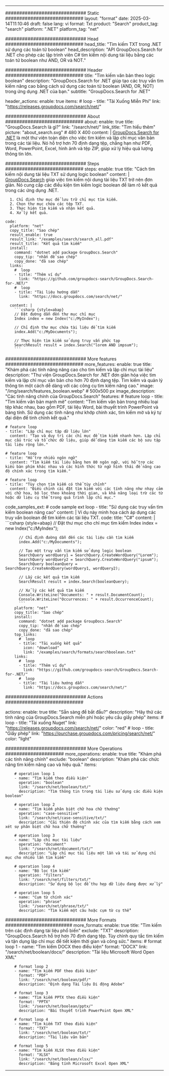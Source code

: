 
---
############################# Static ############################
layout: "format"
date:  2025-03-14T11:10:46
draft: false
lang: vi
format: Txt
product: "Search"
product_tag: "search"
platform: ".NET"
platform_tag: "net"

############################# Head ############################
head_title: "Tìm kiếm TXT trong .NET sử dụng các toán tử boolean"
head_description: "API GroupDocs.Search for .NET cho phép các lập trình viên C# tìm kiếm nội dung tài liệu bằng các toán tử boolean như AND, OR và NOT."

############################# Header ############################
title: "Tìm kiếm văn bản theo logic boolean" 
description: "GroupDocs.Search for .NET giúp tạo các truy vấn tìm kiếm nâng cao bằng cách sử dụng các toán tử boolean (AND, OR, NOT) trong ứng dụng .NET của bạn."
subtitle: "GroupDocs.Search for .NET" 

header_actions:
  enable: true
  items:
    #  loop
    - title: "Tải Xuống Miễn Phí"
      link: "https://releases.groupdocs.com/search/net/"
      
############################# About ############################
about:
    enable: true
    title: "GroupDocs.Search là gì?"
    link: "/search/net/"
    link_title: "Tìm hiểu thêm"
    picture: "about_search.svg" # 480 X 400
    content: |
       [GroupDocs.Search for .NET](/search/net/) là một thư viện toàn diện cho việc tìm kiếm và lập chỉ mục văn bản trong các tài liệu. Nó hỗ trợ hơn 70 định dạng tệp, chẳng hạn như PDF, Word, PowerPoint, Excel, hình ảnh và tệp ZIP, giúp xử lý hiệu quả lượng thông tin lớn.

############################# Steps ############################
steps:
    enable: true
    title: "Cách tìm kiếm nội dung tài liệu TXT sử dụng logic boolean"
    content: |
      [GroupDocs.Search](/search/net/) giúp việc tìm kiếm nội dung tài liệu TXT trở nên đơn giản. Nó cung cấp các điều kiện tìm kiếm logic boolean để làm rõ kết quả trong các ứng dụng .NET.
      
      1. Chỉ định thư mục để lưu trữ chỉ mục tìm kiếm.
      2. Chọn thư mục chứa các tệp TXT.
      3. Thực hiện tìm kiếm và nhận kết quả.
      4. Xử lý kết quả.
   
    code:
      platform: "net"
      copy_title: "Sao chép"
      result_enable: true
      result_link: "/examples/search/search_all.pdf"
      result_title: "Kết quả tìm kiếm"
      install:
        command: "dotnet add package GroupDocs.Search"
        copy_tip: "nhấn để sao chép"
        copy_done: "đã sao chép"
      links:
        #  loop
        - title: "Thêm ví dụ"
          link: "https://github.com/groupdocs-search/GroupDocs.Search-for-.NET/"
        #  loop
        - title: "Tài liệu hướng dẫn"
          link: "https://docs.groupdocs.com/search/net/"
          
      content: |
        ```csharp {style=abap}
        // Đặt đường dẫn đến thư mục chỉ mục
        Index index = new Index("c:/MyIndex");

        // Chỉ định thư mục chứa tài liệu để tìm kiếm
        index.Add("c:/MyDocuments");

        // Thực hiện tìm kiếm sử dụng truy vấn phức tạp
        SearchResult result = index.Search("lorem AND impsum");
        ```            

############################# More features ############################
more_features:
  enable: true
  title: "Khám phá các tính năng nâng cao cho tìm kiếm và lập chỉ mục tài liệu"
  description: "Thư viện GroupDocs.Search for .NET đơn giản hóa việc tìm kiếm và lập chỉ mục văn bản cho hơn 70 định dạng tệp. Tìm kiếm và quản lý thông tin một cách dễ dàng với các công cụ tìm kiếm nâng cao."
  image: "/img/search/features_boolean.webp" # 500x500 px
  image_description: "Các tính năng chính của GroupDocs.Search"
  features:
    # feature loop
    - title: "Tìm kiếm văn bản mạnh mẽ"
      content: "Tìm kiếm văn bản trong nhiều loại tệp khác nhau, bao gồm PDF, tài liệu Word, bài thuyết trình PowerPoint và bảng tính. Sử dụng các tính năng như khớp chính xác, tìm kiếm mờ và ký tự đại diện để tinh chỉnh kết quả."

    # feature loop
    - title: "Lập chỉ mục tập dữ liệu lớn"
      content: "Tạo và duy trì các chỉ mục để tìm kiếm nhanh hơn. Lập chỉ mục cấu trúc và tổ chức dữ liệu, giúp dễ dàng tìm kiếm các bộ sưu tập tài liệu rộng lớn."

    # feature loop
    - title: "Hỗ trợ nhiều ngôn ngữ"
      content: "Tìm kiếm tài liệu bằng hơn 80 ngôn ngữ, với hỗ trợ các kiểu bàn phím khác nhau và các hình thức từ ngữ hình thái để nâng cao độ chính xác trong tìm kiếm."

    # feature loop
    - title: "Tùy chọn tìm kiếm có thể tùy chỉnh"
      content: "Điều chỉnh cài đặt tìm kiếm với các tính năng như nhạy cảm với chữ hoa, bộ lọc theo khoảng thời gian, và khả năng loại trừ các từ hoặc dữ liệu cụ thể trong quá trình lập chỉ mục."
      
  code_samples_ext:
    # code sample ext loop
    - title: "Sử dụng các truy vấn tìm kiếm boolean nâng cao"
      content: |
        Ví dụ này minh họa cách áp dụng các truy vấn boolean để tìm kiếm các tài liệu TXT.
      code:
        title: "C#"
        content: |
          ```csharp {style=abap}
          // Đặt thư mục cho chỉ mục tìm kiếm
          Index index = new Index("c:/MyIndex");
              
          // Chỉ định đường dẫn đến các tài liệu cần tìm kiếm
          index.Add("c:/MyDocuments");

          // Tạo một truy vấn tìm kiếm sử dụng logic boolean
          SearchQuery wordQuery1 = SearchQuery.CreateWordQuery("Lorem");
          SearchQuery wordQuery2 = SearchQuery.CreateWordQuery("ipsum");
          SearchQuery booleanQuery = SearchQuery.CreateAndQuery(wordQuery1, wordQuery2);

          // Lấy các kết quả tìm kiếm
          SearchResult result = index.Search(booleanQuery);
          
          // Xử lý các kết quả tìm kiếm
          Console.WriteLine("Documents: " + result.DocumentCount);
          Console.WriteLine("Occurrences: " + result.OccurrenceCount);
          ```
        platform: "net"
        copy_title: "Sao chép"
        install:
          command: "dotnet add package GroupDocs.Search"
          copy_tip: "nhấn để sao chép"
          copy_done: "đã sao chép"
        top_links:
          #  loop
          - title: "Tải xuống kết quả"
            icon: "download"
            link: "/examples/search/formats/searchboolean.txt"
        links:
          #  loop
          - title: "Thêm ví dụ"
            link: "https://github.com/groupdocs-search/GroupDocs.Search-for-.NET/"
          #  loop
          - title: "Tài liệu hướng dẫn"
            link: "https://docs.groupdocs.com/search/net/"
            

            


############################# Actions ############################

actions:
  enable: true
  title: "Sẵn sàng để bắt đầu?"
  description: "Hãy thử các tính năng của GroupDocs.Search miễn phí hoặc yêu cầu giấy phép"
  items:
    #  loop
    - title: "Tải xuống Nuget"
      link: "https://releases.groupdocs.com/search/net/"
      color: "red"
        #  loop
    - title: "Giấy phép"
      link: "https://purchase.groupdocs.com/pricing/search/net/"
      color: "light"


############################# More Operations #####################
more_operations:
    enable: true
    title: "Khám phá các tính năng chính"
    exclude: "boolean"
    description: "Khám phá các chức năng tìm kiếm nâng cao và hiệu quả."
    items: 
          
        # operation loop 1
        - name: "Tìm kiếm theo điều kiện"
          operation: "boolean"
          link: "/search/net/boolean/txt/"
          description: "Tìm thông tin trong tài liệu sử dụng các điều kiện boolean"

        # operation loop 2
        - name: "Tìm kiếm phân biệt chữ hoa chữ thường"
          operation: "case-sensitive"
          link: "/search/net/case-sensitive/txt/"
          description: "Cải thiện độ chính xác của tìm kiếm bằng cách xem xét sự phân biệt chữ hoa chữ thường"

        # operation loop 3
        - name: "Lập chỉ mục tài liệu"
          operation: "document"
          link: "/search/net/document/txt/"
          description: "Lập chỉ mục tài liệu một lần và tái sử dụng chỉ mục cho nhiều lần tìm kiếm"

        # operation loop 4
        - name: "Bộ lọc tìm kiếm"
          operation: "filters"
          link: "/search/net/filters/txt/"
          description: "Sử dụng bộ lọc để thu hẹp dữ liệu đang được xử lý"

        # operation loop 5
        - name: "Cụm từ chính xác"
          operation: "phrase"
          link: "/search/net/phrase/txt/"
          description: "Tìm kiếm một câu hoặc cụm từ cụ thể"
          
        
          
############################# More Formats ########################
more_formats:
    enable: true
    title: "Tìm kiếm trên các định dạng tài liệu phổ biến"
    exclude: "TXT"
    description: "GroupDocs.Search hỗ trợ hơn 70 định dạng tệp. Tùy chỉnh quy tắc tìm kiếm và tận dụng lập chỉ mục để tiết kiệm thời gian và công sức."
    items: 
        # format loop 1
        - name: "Tìm kiếm DOCX theo điều kiện"
          format: "DOCX"
          link: "/search/net/boolean/docx/"
          description: "Tài liệu Microsoft Word Open XML"
          
        # format loop 2
        - name: "Tìm kiếm PDF theo điều kiện"
          format: "PDF"
          link: "/search/net/boolean/pdf/"
          description: "Định dạng Tài liệu Di động Adobe"
          
        # format loop 3
        - name: "Tìm kiếm PPTX theo điều kiện"
          format: "PPTX"
          link: "/search/net/boolean/pptx/"
          description: "Bài thuyết trình PowerPoint Open XML"

        # format loop 4
        - name: "Tìm kiếm TXT theo điều kiện"
          format: "TXT"
          link: "/search/net/boolean/txt/"
          description: "Tài liệu văn bản"
          
        # format loop 5
        - name: "Tìm kiếm XLSX theo điều kiện"
          format: "XLSX"
          link: "/search/net/boolean/xlsx/"
          description: "Bảng tính Microsoft Excel Open XML"
  

---